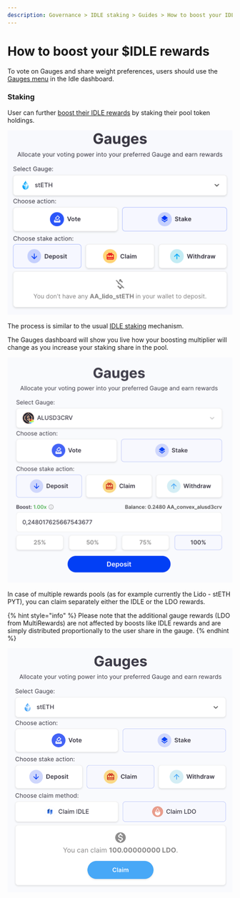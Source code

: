 ```yaml
---
description: Governance > IDLE staking > Guides > How to boost your IDLE rewards
---
```


# How to boost your $IDLE rewards

To vote on Gauges and share weight preferences, users should use the [Gauges menu](https://idle.finance/#/dashboard/gauges) in the Idle dashboard.&#x20;

### Staking

User can further [boost their IDLE rewards](../../../other/archive/boost.md) by staking their pool token holdings.&#x20;

![](<../../../.gitbook/assets/image (75).png>)

The process is similar to the usual [IDLE staking](how-to-stake-your-usdidle.md) mechanism.&#x20;

The Gauges dashboard will show you live how your boosting multiplier will change as you increase your staking share in the pool.&#x20;

![](<../../../.gitbook/assets/image (32).png>)

In case of multiple rewards pools (as for example currently the Lido - stETH PYT), you can claim separately either the IDLE or the LDO rewards.

{% hint style="info" %}
Please note that the additional gauge rewards (LDO from MultiRewards) are not affected by boosts like IDLE rewards and are simply distributed proportionally to the user share in the gauge.
{% endhint %}

![](<../../../.gitbook/assets/image (20).png>)
